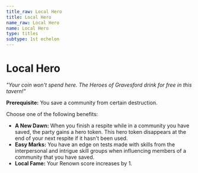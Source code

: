```yaml
---
title_raw: Local Hero
title: Local Hero
name_raw: Local Hero
name: Local Hero
type: titles
subtype: 1st echelon
---
```


# Local Hero

*"Your coin won't spend here. The Heroes of Gravesford drink for free in this tavern!"*

**Prerequisite:** You save a community from certain destruction.

Choose one of the following benefits:

- **A New Dawn:** When you finish a respite while in a community you have saved, the party gains a hero token. This hero token disappears at the end of your next respite if it hasn't been used.
- **Easy Marks:** You have an edge on tests made with skills from the interpersonal and intrigue skill groups when influencing members of a community that you have saved.
- **Local Fame:** Your Renown score increases by 1.
